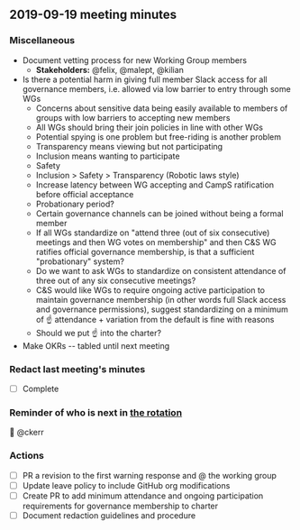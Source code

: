## 2019-09-19 meeting minutes

### Miscellaneous

* Document vetting process for new Working Group members
    * **Stakeholders:** @felix, @malept, @kilian
* Is there a potential harm in giving full member Slack access for all governance members, i.e. allowed via low barrier to entry through some WGs
    * Concerns about sensitive data being easily available to members of groups with low barriers to accepting new members
    * All WGs should bring their join policies in line with other WGs
    * Potential spying is one problem but free-riding is another problem
    * Transparency means viewing but not participating
    * Inclusion means wanting to participate
    * Safety
    * Inclusion > Safety > Transparency (Robotic laws style)
    * Increase latency between WG accepting and CampS ratification before official acceptance
    * Probationary period?
    * Certain governance channels can be joined without being a formal member
    * If all WGs standardize on "attend three (out of six consecutive) meetings and then WG votes on membership" and then C&S WG ratifies official governance membership, is that a sufficient "probationary" system?
    * Do we want to ask WGs to standardize on consistent attendance of three out of any six consecutive meetings?
    * C&S would like WGs to require ongoing active participation to maintain governance membership (in other words full Slack access and governance permissions), suggest standardizing on a minimum of :point_up: attendance + variation from the default is fine with reasons
    * Should we put :point_up: into the charter?
* Make OKRs -- tabled until next meeting

### Redact last meeting's minutes

* [ ] Complete

### Reminder of who is next in [the rotation](https://github.com/electron/governance/blob/master/wg-community-safety/new-reports-rotation.md)

:tada: @ckerr

### Actions

* [ ] PR a revision to the first warning response and @ the working group
* [ ] Update leave policy to include GitHub org modifications
* [ ] Create PR to add minimum attendance and ongoing participation requirements for governance membership to charter 
* [ ] Document redaction guidelines and procedure
